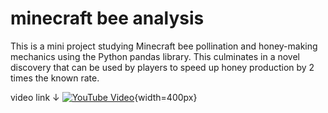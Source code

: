 # minecraft bee analysis
This is a mini project studying Minecraft bee pollination and honey-making mechanics using the Python pandas library. This culminates in a novel discovery that can be used by players to speed up honey production by 2 times the known rate.

video link ↓
[![YouTube Video](https://i.imgur.com/UNhhZV0.png)](https://www.youtube.com/watch?v=o25igBTF4Rk){width=400px}
